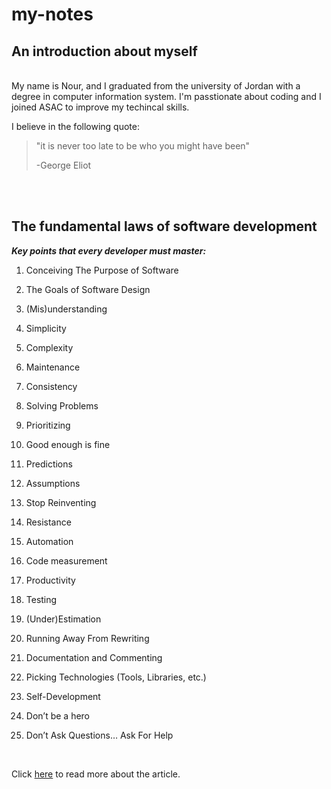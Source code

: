 # my-notes

## An introduction about myself

<br/>
My name is Nour, and I graduated from the university of Jordan with a degree in computer information system. I'm passtionate about coding and I joined ASAC to improve my techincal skills.

<br/>

I believe in the following quote:

> "it is never too late to be who you might have been"
>
> -George Eliot

<br/>
<br/>

## The fundamental laws of software development

***Key points that every developer must master:***

1. Conceiving The Purpose of Software

2. The Goals of Software Design

3. (Mis)understanding

4. Simplicity

5. Complexity

6. Maintenance

7. Consistency

8. Solving Problems

9. Prioritizing

10. Good enough is fine

11. Predictions

12. Assumptions

13. Stop Reinventing

10. Resistance

11. Automation

12. Code measurement

13. Productivity

10. Testing

11. (Under)Estimation

12. Running Away From Rewriting

13. Documentation and Commenting

22. Picking Technologies (Tools, Libraries, etc.)

23. Self-Development

24. Don’t be a hero

25. Don’t Ask Questions… Ask For Help

<br/>

Click [here](https://www.freecodecamp.org/news/learn-the-fundamentals-of-a-good-developer-mindset-in-15-minutes-81321ab8a682/) to read more about the article.



